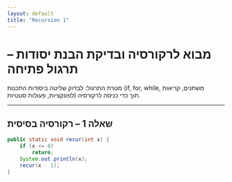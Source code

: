 ```yaml
---
layout: default
title: "Recursion 1"
---
```


# מבוא לרקורסיה ובדיקת הבנת יסודות – תרגול פתיחה

מטרת התרגול: לבדוק שליטה ביסודות התכנות (if, for, while, משתנים, קריאות לפונקציות, פעולות סטטיות) תוך כדי כניסה לרקורסיה.

---

## שאלה 1 – רקורסיה בסיסית

```java
public static void recur(int x) {
    if (x <= 0)
        return;
    System.out.println(x);
    recur(x - 1);
}
```
